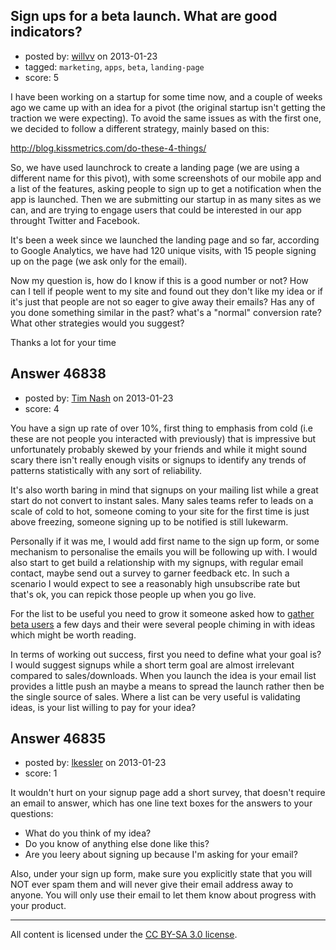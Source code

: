 ## Sign ups for a beta launch. What are good indicators?

- posted by: [willvv](https://stackexchange.com/users/-1/15862-willvv) on 2013-01-23
- tagged: `marketing`, `apps`, `beta`, `landing-page`
- score: 5

I have been working on a startup for some time now, and a couple of weeks ago we came up with an idea for a pivot (the original startup isn't getting the traction we were expecting).
To avoid the same issues as with the first one, we decided to follow a different strategy, mainly based on this:

http://blog.kissmetrics.com/do-these-4-things/

So, we have used launchrock to create a landing page (we are using a different name for this pivot), with some screenshots of our mobile app and a list of the features, asking people to sign up to get a notification when the app is launched. Then we are submitting our startup in as many sites as we can, and are trying to engage users that could be interested in our app throught Twitter and Facebook.

It's been a week since we launched the landing page and so far, according to Google Analytics, we have had 120 unique visits, with 15 people signing up on the page (we ask only for the email).

Now my question is, how do I know if this is a good number or not? How can I tell if people went to my site and found out they don't like my idea or if it's just that people are not so eager to give away their emails? 
Has any of you done something similar in the past? what's a "normal" conversion rate? What other strategies would you suggest?

Thanks a lot for your time


## Answer 46838

- posted by: [Tim Nash](https://stackexchange.com/users/-1/7035-tim-nash) on 2013-01-23
- score: 4

<p>You have a sign up rate of over 10%, first thing to emphasis from cold (i.e these are not people you interacted with previously) that is impressive but unfortunately probably skewed by your friends and while it might sound scary there isn't really enough visits or signups to identify any trends of patterns statistically with any sort of reliability.</p>

<p>It's also worth baring in mind that signups on your mailing list while a great start do not convert to instant sales. Many sales teams refer to leads on a scale of cold to hot, someone coming to your site for the first time is just above freezing, someone signing up to be notified is still lukewarm.</p>

<p>Personally if it was me, I would add first name to the sign up form, or some mechanism to personalise the emails you will be following up with. I would also start to get build a relationship with my signups, with regular email contact, maybe send out a survey to garner feedback etc. In such a scenario I would expect to see a reasonably high unsubscribe rate but that's ok, you can repick those people up when you go live. </p>

<p>For the list to be useful you need to grow it someone asked how to <a href="http://answers.onstartups.com/questions/46690/how-to-get-initial-beta-users/">gather beta users</a> a few days and their were several people chiming in with ideas which might be worth reading. </p>

<p>In terms of working out success, first you need to define what your goal is?
I would suggest signups while a short term goal are almost irrelevant compared to sales/downloads. When you launch the idea is your email list provides a little push an maybe a means to spread the launch rather then be the single source of sales. Where a list can be very useful is validating ideas, is your list willing to pay for your idea?</p>



## Answer 46835

- posted by: [lkessler](https://stackexchange.com/users/-1/1491-lkessler) on 2013-01-23
- score: 1

It wouldn't hurt on your signup page add a short survey, that doesn't require an email to answer, which has one line text boxes for the answers to your questions: 

 - What do you think of my idea?
 - Do you know of anything else done like this?
 - Are you leery about signing up because I'm asking for your email?

Also, under your sign up form, make sure you explicitly state that you will NOT ever spam them and will never give their email address away to anyone. You will only use their email to let them know about progress with your product.



---

All content is licensed under the [CC BY-SA 3.0 license](https://creativecommons.org/licenses/by-sa/3.0/).
